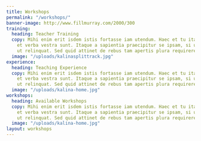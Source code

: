 ```yaml
---
title: Workshops
permalink: "/workshops/"
banner-image: http://www.fillmurray.com/2000/300
training:
  heading: Teacher Training
  copy: Mihi enim erit isdem istis fortasse iam utendum. Haec et tu ita posuisti,
    et verba vestra sunt. Itaque a sapientia praecipitur se ipsam, si usus sit, sapiens
    ut relinquat. Sed quid attinet de rebus tam apertis plura requirere?
  image: "/uploads/kalinasplittrack.jpg"
experience:
  heading: Teaching Experience
  copy: Mihi enim erit isdem istis fortasse iam utendum. Haec et tu ita posuisti,
    et verba vestra sunt. Itaque a sapientia praecipitur se ipsam, si usus sit, sapiens
    ut relinquat. Sed quid attinet de rebus tam apertis plura requirere?
  image: "/uploads/kalina-home.jpg"
workshops:
  heading: Available Workshops
  copy: Mihi enim erit isdem istis fortasse iam utendum. Haec et tu ita posuisti,
    et verba vestra sunt. Itaque a sapientia praecipitur se ipsam, si usus sit, sapiens
    ut relinquat. Sed quid attinet de rebus tam apertis plura requirere?
  image: "/uploads/kalina-home.jpg"
layout: workshops
---
```


